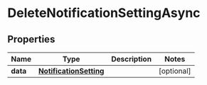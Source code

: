 

# DeleteNotificationSettingAsync


## Properties

Name | Type | Description | Notes
------------ | ------------- | ------------- | -------------
**data** | [**NotificationSetting**](NotificationSetting.md) |  |  [optional]



